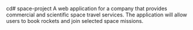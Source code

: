 cd# space-project
A  web application for a company that provides commercial and scientific space travel services. The application will allow users to book rockets and join selected space missions.
